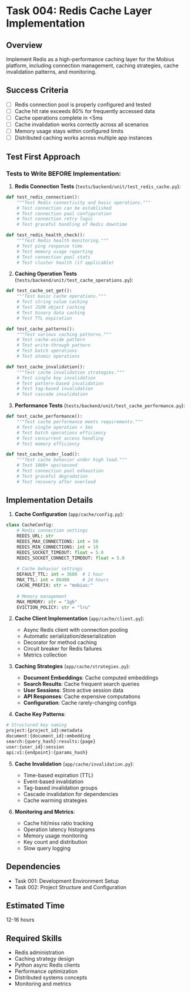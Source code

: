 # Task 004: Redis Cache Layer Implementation

## Overview
Implement Redis as a high-performance caching layer for the Mobius platform, including connection management, caching strategies, cache invalidation patterns, and monitoring.

## Success Criteria
- [ ] Redis connection pool is properly configured and tested
- [ ] Cache hit rate exceeds 80% for frequently accessed data
- [ ] Cache operations complete in <5ms
- [ ] Cache invalidation works correctly across all scenarios
- [ ] Memory usage stays within configured limits
- [ ] Distributed caching works across multiple app instances

## Test First Approach

### Tests to Write BEFORE Implementation:

1. **Redis Connection Tests** (`tests/backend/unit/test_redis_cache.py`):
```python
def test_redis_connection():
    """Test Redis connectivity and basic operations."""
    # Test connection can be established
    # Test connection pool configuration
    # Test connection retry logic
    # Test graceful handling of Redis downtime

def test_redis_health_check():
    """Test Redis health monitoring."""
    # Test ping response time
    # Test memory usage reporting
    # Test connection pool stats
    # Test cluster health (if applicable)
```

2. **Caching Operation Tests** (`tests/backend/unit/test_cache_operations.py`):
```python
def test_cache_set_get():
    """Test basic cache operations."""
    # Test string value caching
    # Test JSON object caching
    # Test binary data caching
    # Test TTL expiration

def test_cache_patterns():
    """Test various caching patterns."""
    # Test cache-aside pattern
    # Test write-through pattern
    # Test batch operations
    # Test atomic operations

def test_cache_invalidation():
    """Test cache invalidation strategies."""
    # Test single key invalidation
    # Test pattern-based invalidation
    # Test tag-based invalidation
    # Test cascade invalidation
```

3. **Performance Tests** (`tests/backend/unit/test_cache_performance.py`):
```python
def test_cache_performance():
    """Test cache performance meets requirements."""
    # Test single operation < 5ms
    # Test batch operations efficiency
    # Test concurrent access handling
    # Test memory efficiency

def test_cache_under_load():
    """Test cache behavior under high load."""
    # Test 1000+ ops/second
    # Test connection pool exhaustion
    # Test graceful degradation
    # Test recovery after overload
```

## Implementation Details

1. **Cache Configuration** (`app/cache/config.py`):
```python
class CacheConfig:
    # Redis connection settings
    REDIS_URL: str
    REDIS_MAX_CONNECTIONS: int = 50
    REDIS_MIN_CONNECTIONS: int = 10
    REDIS_SOCKET_TIMEOUT: float = 5.0
    REDIS_SOCKET_CONNECT_TIMEOUT: float = 5.0
    
    # Cache behavior settings
    DEFAULT_TTL: int = 3600  # 1 hour
    MAX_TTL: int = 86400     # 24 hours
    CACHE_PREFIX: str = "mobius:"
    
    # Memory management
    MAX_MEMORY: str = "1gb"
    EVICTION_POLICY: str = "lru"
```

2. **Cache Client Implementation** (`app/cache/client.py`):
   - Async Redis client with connection pooling
   - Automatic serialization/deserialization
   - Decorator for method caching
   - Circuit breaker for Redis failures
   - Metrics collection

3. **Caching Strategies** (`app/cache/strategies.py`):
   - **Document Embeddings**: Cache computed embeddings
   - **Search Results**: Cache frequent search queries
   - **User Sessions**: Store active session data
   - **API Responses**: Cache expensive computations
   - **Configuration**: Cache rarely-changing configs

4. **Cache Key Patterns**:
```python
# Structured key naming
project:{project_id}:metadata
document:{document_id}:embedding
search:{query_hash}:results:{page}
user:{user_id}:session
api:v1:{endpoint}:{params_hash}
```

5. **Cache Invalidation** (`app/cache/invalidation.py`):
   - Time-based expiration (TTL)
   - Event-based invalidation
   - Tag-based invalidation groups
   - Cascade invalidation for dependencies
   - Cache warming strategies

6. **Monitoring and Metrics**:
   - Cache hit/miss ratio tracking
   - Operation latency histograms
   - Memory usage monitoring
   - Key count and distribution
   - Slow query logging

## Dependencies
- Task 001: Development Environment Setup
- Task 002: Project Structure and Configuration

## Estimated Time
12-16 hours

## Required Skills
- Redis administration
- Caching strategy design
- Python async Redis clients
- Performance optimization
- Distributed systems concepts
- Monitoring and metrics